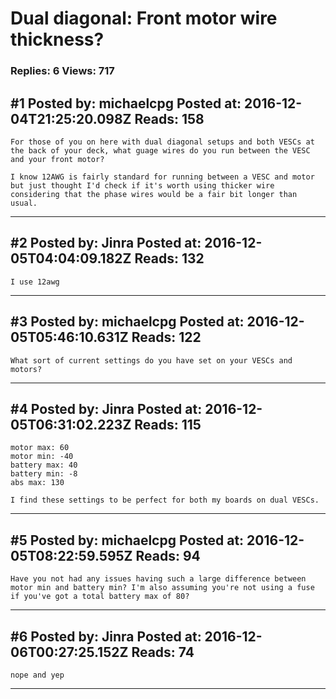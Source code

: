 # Dual diagonal: Front motor wire thickness?

### Replies: 6 Views: 717

## \#1 Posted by: michaelcpg Posted at: 2016-12-04T21:25:20.098Z Reads: 158

```
For those of you on here with dual diagonal setups and both VESCs at the back of your deck, what guage wires do you run between the VESC and your front motor? 

I know 12AWG is fairly standard for running between a VESC and motor but just thought I'd check if it's worth using thicker wire considering that the phase wires would be a fair bit longer than usual.
```

---
## \#2 Posted by: Jinra Posted at: 2016-12-05T04:04:09.182Z Reads: 132

```
I use 12awg
```

---
## \#3 Posted by: michaelcpg Posted at: 2016-12-05T05:46:10.631Z Reads: 122

```
What sort of current settings do you have set on your VESCs and motors?
```

---
## \#4 Posted by: Jinra Posted at: 2016-12-05T06:31:02.223Z Reads: 115

```
motor max: 60
motor min: -40
battery max: 40
battery min: -8
abs max: 130

I find these settings to be perfect for both my boards on dual VESCs.
```

---
## \#5 Posted by: michaelcpg Posted at: 2016-12-05T08:22:59.595Z Reads: 94

```
Have you not had any issues having such a large difference between motor min and battery min? I'm also assuming you're not using a fuse if you've got a total battery max of 80?
```

---
## \#6 Posted by: Jinra Posted at: 2016-12-06T00:27:25.152Z Reads: 74

```
nope and yep
```

---
